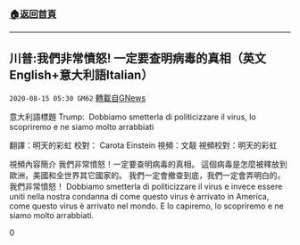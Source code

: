 ###  [:house:返回首頁](https://github.com/ourhimalayas/txt)
---

## 川普:我們非常憤怒! 一定要查明病毒的真相（英文English+意大利語Italian）
`2020-08-15 05:30 GM62` [轉載自GNews](https://gnews.org/zh-hant/297623/)

意大利語標題 Trump:  Dobbiamo smetterla di politicizzare il virus, lo scopriremo e ne siamo molto arrabbiati

翻譯：明天的彩虹 校對： Carota Einstein 視頻：文靓 視頻校對：明天的彩虹

視頻內容簡介 我們非常憤怒！一定要查明病毒的真相。 這個病毒是怎麼被釋放到歐洲，美國和全世界其它國家的。 我們一定會撤查到底，我們一定會弄明白的。 我們非常憤怒！
Dobbiamo smetterla di politicizzare il virus e invece essere uniti nella nostra condanna di come questo virus è arrivato in America, come questo virus è arrivato nel mondo. E lo capiremo, lo scopriremo e ne siamo molto arrabbiati.

0
